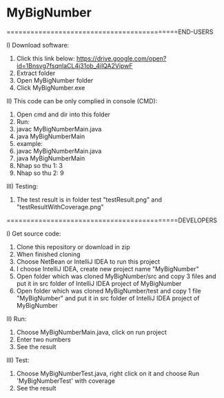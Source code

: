 # MyBigNumber
===========================================END-USERS

I) Download software:
1) Click this link below:
   https://drive.google.com/open?id=1Bnsvg7fsqnlaCL4j31ob_4ilQA2VipwF
2) Extract folder
3) Open MyBigNumber folder
4) Click MyBigNumber.exe

II) This code can be only complied in console (CMD): 
1) Open cmd and dir into this folder
2) Run:
3) javac MyBigNumberMain.java
4) java MyBigNumberMain
5) example: 
6) javac MyBigNumberMain.java
7) java MyBigNumberMain
8) Nhap so thu 1: 3
9) Nhap so thu 2: 9

III) Testing:
1) The test result is in folder test "testResult.png" and "testResultWithCoverage.png"



===========================================DEVELOPERS


I) Get source code:
1) Clone this repository or download in zip
2) When finished cloning
3) Choose NetBean or IntelliJ IDEA to run this project
4) I choose IntelliJ IDEA, create new project name "MyBigNumber"
4) Open folder which was cloned MyBigNumber/src and copy 3 files and put it in src folder of IntelliJ IDEA project of MyBigNumber
5) Open folder which was cloned MyBigNumber/test and copy 1 file "MyBigNumber" and put it in src folder of IntelliJ IDEA project of MyBigNumber

II) Run:
1) Choose MyBigNumberMain.java, click on run project
2) Enter two numbers
3) See the result

III) Test:
1) Choose MyBigNumberTest.java, right click on it and choose Run 'MyBigNumberTest' with coverage
2) See the result

